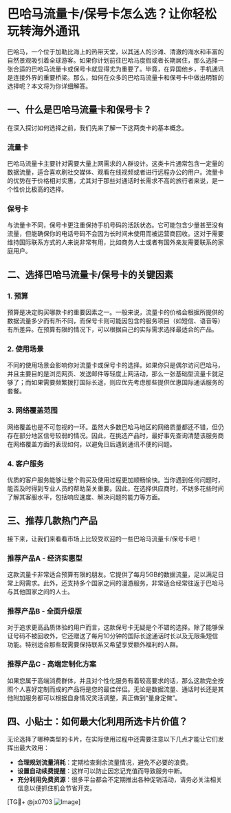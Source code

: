 # 巴哈马流量卡/保号卡怎么选？让你轻松玩转海外通讯

巴哈马，一个位于加勒比海上的热带天堂，以其迷人的沙滩、清澈的海水和丰富的自然景观吸引着全球游客。如果你计划前往巴哈马度假或者长期居住，那么选择一张合适的巴哈马流量卡或保号卡就显得尤为重要了。毕竟，在异国他乡，手机通讯是连接外界的重要桥梁。那么，如何在众多的巴哈马流量卡和保号卡中做出明智的选择呢？本文将为你详细解答。

## 一、什么是巴哈马流量卡和保号卡？

在深入探讨如何选择之前，我们先来了解一下这两类卡的基本概念。

### 流量卡
巴哈马流量卡主要针对需要大量上网需求的人群设计。这类卡片通常包含一定量的数据流量，适合喜欢刷社交媒体、观看在线视频或者进行远程办公的用户。流量卡的优势在于价格相对实惠，尤其对于那些对通话时长需求不高的旅行者来说，是一个性价比极高的选择。

### 保号卡
与流量卡不同，保号卡更注重保持手机号码的活跃状态。它可能包含少量甚至没有流量，但能确保你的电话号码不会因为长时间未使用而被运营商回收。这对于需要维持国际联系方式的人来说非常有用，比如商务人士或者有国外亲友需要联系的家庭用户。

## 二、选择巴哈马流量卡/保号卡的关键因素

### 1. 预算
预算是决定购买哪款卡的重要因素之一。一般来说，流量卡的价格会根据所提供的数据流量多少而有所不同，而保号卡则可能因包含的服务项目（如短信、语音等）有所差异。在预算有限的情况下，可以根据自己的实际需求选择最适合的产品。

### 2. 使用场景
不同的使用场景会影响你对流量卡或保号卡的选择。如果你只是偶尔访问巴哈马，并且主要目的是浏览网页、发送邮件等轻度上网活动，那么一张基础型流量卡就足够了；而如果需要频繁拨打国际长途，则应优先考虑那些提供优惠国际通话服务的套餐。

### 3. 网络覆盖范围
网络覆盖也是不可忽视的一环。虽然大多数巴哈马地区的网络质量都还不错，但仍存在部分地区信号较弱的情况。因此，在挑选产品时，最好事先查询清楚该服务商在网络覆盖方面的表现如何，以避免日后遇到通讯不便的问题。

### 4. 客户服务
优质的客户服务能够让整个购买及使用过程更加顺畅愉快。当你遇到任何问题时，能否及时得到专业人员的帮助至关重要。因此，在选择供应商时，不妨多花些时间了解其客服水平，包括响应速度、解决问题的能力等方面。

## 三、推荐几款热门产品

接下来，让我们来看看市场上比较受欢迎的一些巴哈马流量卡/保号卡吧！

### 推荐产品A - 经济实惠型
这款流量卡非常适合预算有限的朋友。它提供了每月5GB的数据流量，足以满足日常上网需求。此外，还支持多个国家之间的漫游服务，非常适合经常往返于巴哈马与其他国家之间的人士。

### 推荐产品B - 全面升级版
对于追求更高品质体验的用户而言，这款保号卡无疑是个不错的选择。除了能够保证号码不被回收外，它还赠送了每月10分钟的国际长途通话时长以及无限条短信功能。特别适合那些既需要保持联系又希望享受额外福利的人群。

### 推荐产品C - 高端定制化方案
如果您属于高端消费群体，并且对个性化服务有着较高要求的话，那么这款完全按照个人喜好定制而成的产品将是您的最佳伴侣。无论是数据流量、通话时长还是其他附加服务都可以根据自身情况灵活调整，真正做到“量身定做”。

## 四、小贴士：如何最大化利用所选卡片价值？

无论选择了哪种类型的卡片，在实际使用过程中还需要注意以下几点才能让它们发挥出最大效用：

- **合理规划流量消耗**：定期检查剩余流量情况，避免不必要的浪费。
- **设置自动续费提醒**：这样可以防止因忘记充值而导致服务中断。
- **充分利用免费资源**：很多平台都会不定期推出各种促销活动，请务必关注相关信息以便抓住机会节省开支。

[TG💪+ @jx0703 ![Image](https://github.com/user-attachments/assets/dbca1d08-cadb-493c-b0ec-ad6f7a83f270)]